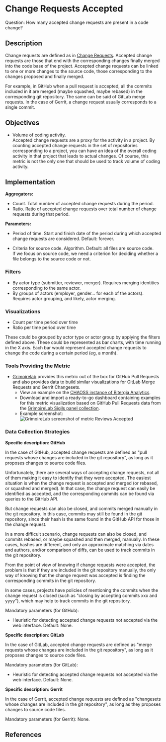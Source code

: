 # Change Requests Accepted

Question: How many accepted change requests are present in a code change?

## Description

Change requests are defined as in [Change Requests](https://github.com/chaoss/wg-evolution/blob/master/metrics/Change_Requests.md).
Accepted change requests are those that end with the corresponding changes
finally merged into the code base of the project.
Accepted change requests can be linked to one or more changes to the source
code, those corresponding to the changes proposed and finally merged.

For example, in GitHub when a pull request is accepted, all the
commits included in it are merged (maybe squashed, maybe rebased)
in the corresponding git repository. The same can be said of
GitLab merge requests. In the case of Gerrit, a change request usually
corresponds to a single commit.


## Objectives

* Volume of coding activity.  
    Accepted change requests are a proxy for the activity in a project.
    By counting accepted change requests in the set of repositories corresponding
    to a project, you can have an idea of the overall coding activity in
    that project that leads to actual changes.
    Of course, this metric is not the only one that should be
    used to track volume of coding activity.


## Implementation

**Aggregators:**
* Count. Total number of accepted change requests during the period.
* Ratio. Ratio of accepted change requests over total number of change requests during that period.

**Parameters:**
* Period of time. Start and finish date of the period during which accepted change requests are considered. Default: forever.  

* Criteria for source code. Algorithm. Default: all files are source code.  
    If we focus on source code, we need a criterion for deciding whether a file belongs to the source code or not.


### Filters

* By actor type (submitter, reviewer, merger). Requires merging identities corresponding to the same actor.
* By groups of actors (employer, gender... for each of the actors). Requires actor grouping, and likely, actor merging.


### Visualizations

* Count per time period over time
* Ratio per time period over time

These could be grouped by actor type or actor group by applying the filters defined above.
These could be represented as bar charts, with time running in the X axis.
Each bar would represent accepted change requests to change the code
during a certain period (eg, a month).


### Tools Providing the Metric

* [Grimoirelab](https://chaoss.github.io/grimoirelab) provides this metric out of the box for GitHub Pull Requests and also provides data to build similar visualizations for GitLab Merge Requests and Gerrit Changesets.
  - View an example on the [CHAOSS instance of Bitergia Analytics](https://chaoss.biterg.io/app/kibana#/dashboard/a7b3fd70-ef16-11e8-9be6-c962f0cee9ae).  
  - Download and import a ready-to-go dashboard containing examples for this metric visualization based on GitHub Pull Requests data from the [GrimoireLab Sigils panel collection](https://chaoss.github.io/grimoirelab-sigils/panels/github-pullrequests/).
  - Example screenshot: ![GrimoireLab screenshot of metric Reviews Accepted](https://github.com/chaoss/wg-evolution/blob/master/metrics/images/reviews_accepted_GrimoireLab.png)


### Data Collection Strategies

**Specific description: GitHub**

In the case of GitHub, accepted change requests are defined as "pull requests
whose changes are included in the git repository",
as long as it proposes changes to source code files.

Unfortunately, there are several ways of accepting change requests, not
all of them making it easy to identify that they were accepted.
The easiest situation is when the change request is accepted and
merged (or rebased, or squashed and merged). In that case,
the change request can easily be identified as accepted, and
the corresponding commits can be found via queries to the GitHub API.

But change requests can also be closed, and commits merged manually in the
git repository. In this case, commits may still be found in the
git repository, since their hash is the same found in the GitHub API
for those in the change request.

In a more difficult scenario, change requests can also be closed, and commits
rebased, or maybe squashed and then merged, manually. In these cases,
hashes are different, and only an approximate matching via dates and
authors, and/or comparison of diffs, can be used to track commits in
the git repository.

From the point of view of knowing if change requests were accepted, the
problem is that if they are included in the git repository manually,
the only way of knowing that the change request was accepted is
finding the corresponding commits in the git repository.

In some cases, projects have policies of mentioning the commits
when the change request is closed (such as "closing by accepting commits
xxx and yyyy"), which may help to track commits in the git repository.

Mandatory parameters (for GitHub):

* Heuristic for detecting accepted change requests not accepted
  via the web interface. Default: None.

**Specific description: GitLab**

In the case of GitLab, accepted change requests are defined as "merge requests
whose changes are included in the git repository",
as long as it proposes changes to source code files.

Mandatory parameters (for GitLab):

* Heuristic for detecting accepted change requests not accepted
  via the web interface. Default: None.

**Specific description: Gerrit**

In the case of Gerrit, accepted change requests are defined as "changesets
whose changes are included in the git repository",
as long as they proposes changes to source code files.

Mandatory parameters (for Gerrit): None.

## References
 
